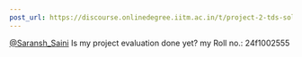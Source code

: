 ```yaml
---
post_url: https://discourse.onlinedegree.iitm.ac.in/t/project-2-tds-solver-discussion-thread/169029/427
---
```

[@Saransh\_Saini](/u/saransh_saini) Is my project evaluation done yet? my Roll no.: 24f1002555